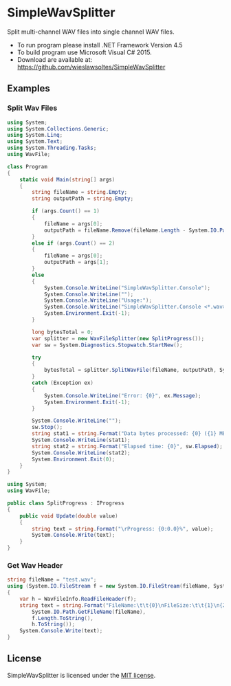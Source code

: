﻿# SimpleWavSplitter

Split multi-channel WAV files into single channel WAV files.

* To run program please install .NET Framework Version 4.5
* To build program use Microsoft Visual C# 2015.
* Download are available at: https://github.com/wieslawsoltes/SimpleWavSplitter

## Examples

### Split Wav Files

```C#
using System;
using System.Collections.Generic;
using System.Linq;
using System.Text;
using System.Threading.Tasks;
using WavFile;

class Program
{
    static void Main(string[] args)
    {
        string fileName = string.Empty;
        string outputPath = string.Empty;

        if (args.Count() == 1)
        {
            fileName = args[0];
            outputPath = fileName.Remove(fileName.Length - System.IO.Path.GetFileName(fileName).Length);
        }
        else if (args.Count() == 2)
        {
            fileName = args[0];
            outputPath = args[1];
        }
        else
        {
            System.Console.WriteLine("SimpleWavSplitter.Console");
            System.Console.WriteLine("");
            System.Console.WriteLine("Usage:");
            System.Console.WriteLine("SimpleWavSplitter.Console <*.wav> [<OutputPath>]");
            System.Environment.Exit(-1);
        }

        long bytesTotal = 0;
        var splitter = new WavFileSplitter(new SplitProgress());
        var sw = System.Diagnostics.Stopwatch.StartNew();

        try
        {
            bytesTotal = splitter.SplitWavFile(fileName, outputPath, System.Threading.CancellationToken.None);
        }
        catch (Exception ex)
        {
            System.Console.WriteLine("Error: {0}", ex.Message);
            System.Environment.Exit(-1);
        }

        System.Console.WriteLine("");
        sw.Stop();
        string stat1 = string.Format("Data bytes processed: {0} ({1} MB)", bytesTotal, Math.Round((double)bytesTotal / (1024 * 1024), 1));
        System.Console.WriteLine(stat1);
        string stat2 = string.Format("Elapsed time: {0}", sw.Elapsed);
        System.Console.WriteLine(stat2);
        System.Environment.Exit(0);
    }
}
```

```C#
using System;
using WavFile;

public class SplitProgress : IProgress
{
    public void Update(double value)
    {
        string text = string.Format("\rProgress: {0:0.0}%", value);
        System.Console.Write(text);
    }
}
```

### Get Wav Header

```C#
string fileName = "test.wav";
using (System.IO.FileStream f = new System.IO.FileStream(fileName, System.IO.FileMode.Open, System.IO.FileAccess.Read))
{
    var h = WavFileInfo.ReadFileHeader(f);
    string text = string.Format("FileName:\t\t{0}\nFileSize:\t\t{1}\n{2}", 
        System.IO.Path.GetFileName(fileName),
        f.Length.ToString(),
        h.ToString());
    System.Console.Write(text);
}
```

## License

SimpleWavSplitter is licensed under the [MIT license](LICENSE.TXT).
